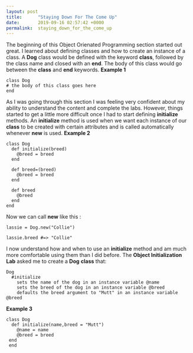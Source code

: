 ```yaml
---
layout: post
title:      "Staying Down For The Come Up"
date:       2019-09-16 02:57:42 +0000
permalink:  staying_down_for_the_come_up
---
```



The beginning of this Object Orienated Programming section started out great. I  learned about defining classes and how to create an instance of a class. A **Dog**  class would be defined with the keyword **class**, followed by the class name and closed with an **end**. The body of this class would go between the **class** and **end** keywords. 
**Example 1**
```
class Dog
# the body of this class goes here
end
```
As I was going through this section I was feeling very confident about my ability to understand the content and complete the labs. However, things started to get a little more difficult once I had to start defining **initialize** methods. An **initialize** method is used when we want each instance of our **class** to be created with certain attributes and is called automatically whenever **new** is used.
**Example 2**
```
class Dog
  def initialize(breed)
    @breed = breed
  end
 
  def breed=(breed)
    @breed = breed
  end
 
  def breed
    @breed
  end
end
```
Now we can call **new** like this :
```
lassie = Dog.new("Collie")
 
lassie.breed #=> "Collie"
```
I now understand how and when to use an **initialize** method and am much more comfortable using them than I did before. The **Object Initialization Lab** asked me to create a **Dog** **class** that:
```
Dog
  #initialize
    sets the name of the dog in an instance variable @name
    sets the breed of the dog in an instance variable @breed
    defaults the breed argument to "Mutt" in an instance variable @breed
```
**Example 3**
```
class Dog 
  def initialize(name,breed = "Mutt")
    @name = name 
    @breed = breed 
 end
 end
```

